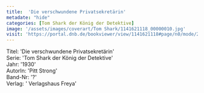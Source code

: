 ```yaml
---
title:  'Die verschwundene Privatsekretärin'
metadate: "hide"
categories: [Tom Shark der König der Detektive]
image: '/assets/images/coverart/Tom Shark/1141621118_00000010.jpg'
visit: 'https://portal.dnb.de/bookviewer/view/1141621118#page/n0/mode/2up'
---
```

Titel: 'Die verschwundene Privatsekretärin' <br>
Serie: 'Tom Shark der König der Detektive' <br>
Jahr: '1930' <br>
AutorIn: 'Pitt Strong' <br>
Band-Nr: '?' <br>
Verlag: ' Verlagshaus Freya'